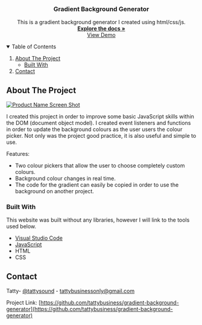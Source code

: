 <p align="center">
  <h3 align="center">Gradient Background Generator</h3>

  <p align="center">
    This is a gradient background generator I created using html/css/js.
    <br />
    <a href="https://github.com/othneildrew/Best-README-Template"><strong>Explore the docs »</strong></a>
    <br />
    <a href="https://gradient-background-generator-one.vercel.app/">View Demo</a>
  </p>
</p>

<!-- TABLE OF CONTENTS -->
<details open="open">
  <summary>Table of Contents</summary>
  <ol>
    <li>
      <a href="#about-the-project">About The Project</a>
      <ul>
        <li><a href="#built-with">Built With</a></li>
      </ul>
    </li>
    <li><a href="#contact">Contact</a></li>
  </ol>
</details>

<!-- ABOUT THE PROJECT -->
## About The Project

[![Product Name Screen Shot][product-screenshot]](https://i.gyazo.com/7ea3e0a5c68f260051b5f27e1797ff5c.png)

I created this project in order to improve some basic JavaScript skills within the DOM (document object model). I created event listeners and functions in order to update the background colours as the user users the colour picker. Not only was the project good practice, it is also useful and simple to use.

Features:
* Two colour pickers that allow the user to choose completely custom colours.
* Background colour changes in real time.
* The code for the gradient can easily be copied in order to use the background on another project.

### Built With

This website was built without any libraries, however I will link to the tools used below.
* [Visual Studio Code](https://code.visualstudio.com/)
* [JavaScript](https://www.javascript.com/)
* HTML
* CSS

<!-- CONTACT -->
## Contact

Tatty- [@tattysound](https://twitter.com/your_username) - tattybusinessonly@gmail.com

Project Link: [https://github.com/tattybusiness/gradient-background-generator](https://github.com/tattybusiness/gradient-background-generator)

<!-- MARKDOWN LINKS & IMAGES -->
<!-- https://www.markdownguide.org/basic-syntax/#reference-style-links -->
[contributors-shield]: https://img.shields.io/github/contributors/othneildrew/Best-README-Template.svg?style=for-the-badge
[contributors-url]: https://github.com/othneildrew/Best-README-Template/graphs/contributors
[forks-shield]: https://img.shields.io/github/forks/othneildrew/Best-README-Template.svg?style=for-the-badge
[forks-url]: https://github.com/othneildrew/Best-README-Template/network/members
[stars-shield]: https://img.shields.io/github/stars/othneildrew/Best-README-Template.svg?style=for-the-badge
[stars-url]: https://github.com/othneildrew/Best-README-Template/stargazers
[issues-shield]: https://img.shields.io/github/issues/othneildrew/Best-README-Template.svg?style=for-the-badge
[issues-url]: https://github.com/othneildrew/Best-README-Template/issues
[license-shield]: https://img.shields.io/github/license/othneildrew/Best-README-Template.svg?style=for-the-badge
[license-url]: https://github.com/othneildrew/Best-README-Template/blob/master/LICENSE.txt
[linkedin-shield]: https://img.shields.io/badge/-LinkedIn-black.svg?style=for-the-badge&logo=linkedin&colorB=555
[linkedin-url]: https://linkedin.com/in/othneildrew
[product-screenshot]: images/screenshot.png
